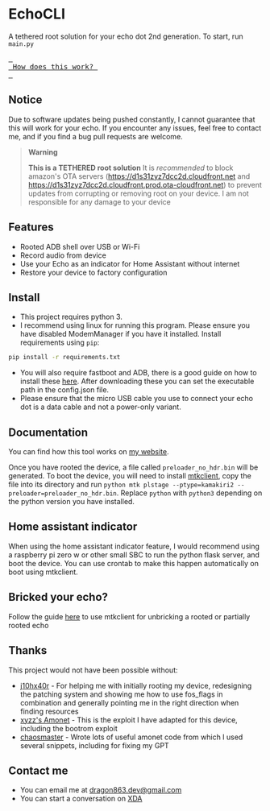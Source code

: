 # EchoCLI
A tethered root solution for your echo dot 2nd generation.
To start, run `main.py`
<br>

[<kbd> <br> How does this work? <br> </kbd>](https://dragon863.github.io/blog/echoroot.html)

## Notice
Due to software updates being pushed constantly, I cannot guarantee that this will work for your echo. If you encounter any issues, feel free to contact me, and if you find a bug pull requests are welcome.

> **Warning**
> 
> **This is a TETHERED root solution** It is _recommended_ to block amazon's OTA servers (https://d1s31zyz7dcc2d.cloudfront.net and https://d1s31zyz7dcc2d.cloudfront.prod.ota-cloudfront.net) to prevent updates from corrupting or removing root on your device. I am not responsible for any damage to your device

## Features
- Rooted ADB shell over USB or Wi-Fi
- Record audio from device
- Use your Echo as an indicator for Home Assistant without internet
- Restore your device to factory configuration

## Install
- This project requires python 3.
- I recommend using linux for running this program. Please ensure you have disabled ModemManager if you have it installed.
Install requirements using `pip`:
```sh
pip install -r requirements.txt
```
- You will also require fastboot and ADB, there is a good guide on how to install these [here](https://wiki.lineageos.org/adb_fastboot_guide). After downloading these you can set the executable path in the config.json file.
- Please ensure that the micro USB cable you use to connect your echo dot is a data cable and not a power-only variant.

## Documentation
You can find how this tool works on [my website](https://dragon863.github.io/blog/echoroot.html).

Once you have rooted the device, a file called `preloader_no_hdr.bin` will be generated. To boot the device, you will need to install [mtkclient](https://github.com/bkerler/mtkclient), copy the file into its directory and run `python mtk plstage --ptype=kamakiri2 --preloader=preloader_no_hdr.bin`. Replace `python` with `python3` depending on the python version you have installed.

## Home assistant indicator 
When using the home assistant indicator feature, I would recommend using a raspberry pi zero w or other small SBC to run the python flask server, and boot the device. You can use crontab to make this happen automatically on boot using mtkclient.

## Bricked your echo?
Follow the guide [here](https://github.com/Dragon863/EchoCLI/blob/main/debrick.md) to use mtkclient for unbricking a rooted or partially rooted echo

## Thanks

This project would not have been possible without:
- [j10hx40r](https://forum.xda-developers.com/m/j10hx40r.11878441/) - For helping me with initially rooting my device, redesigning the patching system and showing me how to use fos_flags in combination and generally pointing me in the right direction when finding resources
- [xyzz's Amonet](https://github.com/xyzz/amonet) - This is the exploit I have adapted for this device, including the bootrom exploit
- [chaosmaster](https://github.com/chaosmaster) - Wrote lots of useful amonet code from which I used several snippets, including for fixing my GPT

## Contact me
- You can email me at dragon863.dev@gmail.com
- You can start a conversation on [XDA](https://forum.xda-developers.com/m/lemon86.12487447/)
